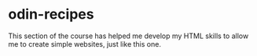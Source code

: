 # odin-recipes
This section of the course has helped me develop my HTML skills to allow me to create simple websites, just like this one.